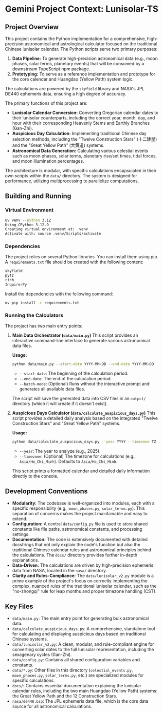 # Gemini Project Context: Lunisolar-TS

## Project Overview

This project contains the Python implementation for a comprehensive, high-precision astronomical and astrological calculator focused on the traditional Chinese lunisolar calendar. The Python scripts serve two primary purposes:

1.  **Data Pipeline:** To generate high-precision astronomical data (e.g., moon phases, solar terms, planetary events) that will be consumed by a downstream TypeScript npm package.
2.  **Prototyping:** To serve as a reference implementation and prototype for the core calendar and Huangdao (Yellow Path) system logic.

The calculations are powered by the `skyfield` library and NASA's JPL DE440 ephemeris data, ensuring a high degree of accuracy.

The primary functions of this project are:

- **Lunisolar Calendar Conversion:** Converting Gregorian calendar dates to their lunisolar counterparts, including the correct year, month, day, and hour with their corresponding Heavenly Stems and Earthly Branches (Gan-Zhi).
- **Auspicious Day Calculation:** Implementing traditional Chinese day selection methods, including the "Twelve Construction Stars" (十二建星) and the "Great Yellow Path" (大黄道) systems.
- **Astronomical Data Generation:** Calculating various celestial events such as moon phases, solar terms, planetary rise/set times, tidal forces, and moon illumination percentages.

The architecture is modular, with specific calculations encapsulated in their own scripts within the `data/` directory. The system is designed for performance, utilizing multiprocessing to parallelize computations.

## Building and Running

### Virtual Environment

```bash
uv venv --python 3.12
Using CPython 3.12.9
Creating virtual environment at: .venv
Activate with: source .venv/Scripts/activate
```

### Dependencies

The project relies on several Python libraries. You can install them using pip. A `requirements.txt` file should be created with the following content:

```txt
skyfield
pytz
rich
InquirerPy
```

Install the dependencies with the following command:

```bash
uv pip install -r requirements.txt
```

### Running the Calculators

The project has two main entry points:

1.  **Main Data Orchestrator (`data/main.py`)**
    This script provides an interactive command-line interface to generate various astronomical data files.

    **Usage:**

    ```bash
    python data/main.py --start-date YYYY-MM-DD --end-date YYYY-MM-DD
    ```

    - `--start-date`: The beginning of the calculation period.
    - `--end-date`: The end of the calculation period.
    - `--batch-mode`: (Optional) Runs without the interactive prompt and generates all available data files.

    The script will save the generated data into CSV files in an `output/` directory (which it will create if it doesn't exist).

2.  **Auspicious Days Calculator (`data/calculate_auspicious_days.py`)**
    This script provides a detailed daily analysis based on the integrated "Twelve Construction Stars" and "Great Yellow Path" systems.

    **Usage:**

    ```bash
    python data/calculate_auspicious_days.py --year YYYY --timezone TZ
    ```

    - `--year`: The year to analyze (e.g., 2025).
    - `--timezone`: (Optional) The timezone for calculations (e.g., `Asia/Ho_Chi_Minh`). Defaults to `Asia/Ho_Chi_Minh`.

    This script prints a formatted calendar and detailed daily information directly to the console.

## Development Conventions

- **Modularity:** The codebase is well-organized into modules, each with a specific responsibility (e.g., `moon_phases.py`, `solar_terms.py`). This separation of concerns makes the project maintainable and easy to extend.
- **Configuration:** A central `data/config.py` file is used to store shared constants like file paths, astronomical constants, and processing settings.
- **Documentation:** The code is extensively documented with detailed docstrings that not only explain the code's function but also the traditional Chinese calendar rules and astronomical principles behind the calculations. The `docs/` directory provides further in-depth explanations.
- **Data-Driven:** The calculations are driven by high-precision ephemeris data from NASA, located in the `nasa/` directory.
- **Clarity and Rules-Compliance:** The `data/lunisolar_v2.py` module is a prime example of the project's focus on correctly implementing the complex, nuanced rules of the traditional lunisolar calendar, such as the "no-zhongqi" rule for leap months and proper timezone handling (CST).

## Key Files

- `data/main.py`: The main entry point for generating bulk astronomical data.
- `data/calculate_auspicious_days.py`: A comprehensive, standalone tool for calculating and displaying auspicious days based on traditional Chinese systems.
- `data/lunisolar_v2.py`: A clean, modular, and rule-compliant engine for converting solar dates to the full lunisolar representation, including the sexagenary cycles (Gan-Zhi).
- `data/config.py`: Contains all shared configuration variables and constants.
- `data/*.py`: Other files in this directory (`celestial_events.py`, `moon_phases.py`, `solar_terms.py`, etc.) are specialized modules for specific calculations.
- `docs/`: Contains essential documentation explaining the lunisolar calendar rules, including the two main Huangdao (Yellow Path) systems: the Great Yellow Path and the 12 Construction Stars.
- `nasa/de440.bsp`: The JPL ephemeris data file, which is the core data source for all astronomical calculations.
